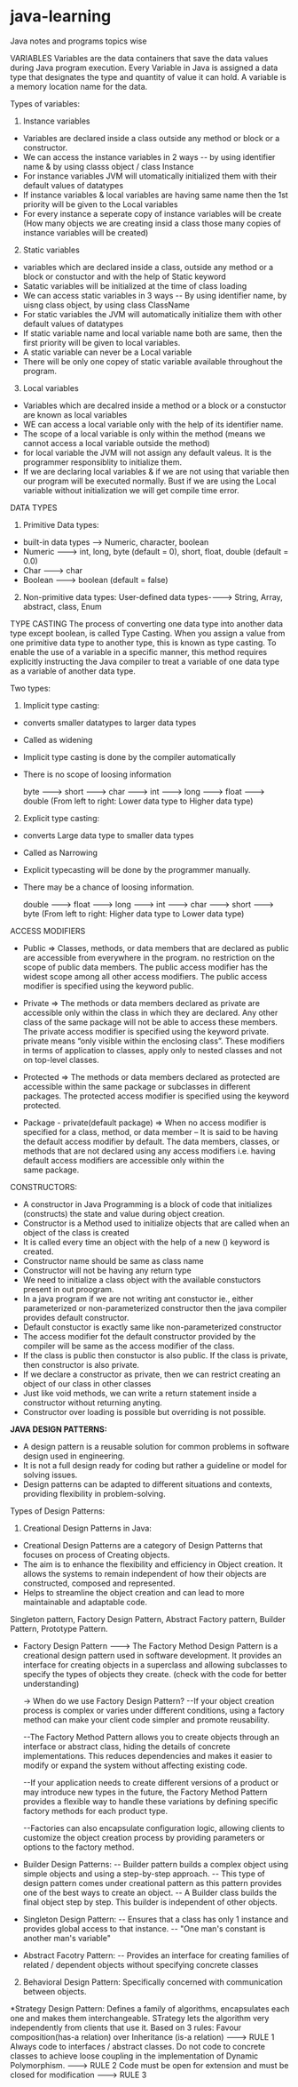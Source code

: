 # java-learning
Java notes and programs topics wise


VARIABLES 
Variables are the data containers that save the data values during Java program execution. Every Variable in Java is assigned a data type that designates the type and quantity of value it can hold. 
A variable is a memory location name for the data.

Types of variables:
1. Instance variables
  - Variables are declared inside a class outside any method or block or a constructor.
  - We can access the instance variables in 2 ways -- by using identifier name & by using classs object / class Instance
  - For instance variables JVM will utomatically initialized them with their default values of datatypes
  - If instance variables & local variables are having same name then the 1st priority will be given to the Local variables
  - For every instance a seperate copy of instance variables will be create (How many objects we are creating insid a class those many copies of instance variables will be created) 

2. Static variables
  - variables which are declared inside a class, outside any method or a block or constuctor and with the help of Static keyword
  - Satatic variables will be initialized at the time of class loading
  - We can access static variables in 3 ways -- By using identifier name, by uisng class object, by using class ClassName
  - For static variables the JVM will automatically initialize them with other default values of datatypes
  - If static variable name and local variable name both are same, then the first priority will be given to local variables.
  - A static variable can never be a Local variable
  - There will be only one copey of static variable available throughout the program.

3. Local variables
  - Variables which are decalred inside a method or a block or a constuctor are known as local variables
  - WE can access a local variable only with the help of its identifier name.
  - The scope of a local variable is only within the method (means we cannot access a local variable outside the method)
  - for local variable the JVM will not assign any default valeus. It is the programmer responsiblity to initialize them.
  - If we are declaring local variables & if we are not using that variable then our program will be executed normally. Bust if we are using the Local variable without initialization we will get compile time error. 



DATA TYPES
1. Primitive Data types: 
  - built-in data types --> Numeric, character, boolean
  - Numeric ---> int, long, byte (default = 0), short, float, double  (default = 0.0)
  - Char ---> char 
  - Boolean ---> boolean (default = false)


2. Non-primitive data types: 
   User-defined data types----> String, Array, abstract, class, Enum


TYPE CASTING
The process of converting one data type into another data type except boolean, is called Type Casting. When you assign a value from one primitive data type to another type, this is known as type casting. To enable the use of a variable in a specific manner, this method requires explicitly instructing the Java compiler to treat a variable of one data type as a variable of another data type.

Two types:
1. Implicit type casting:
  - converts smaller datatypes to larger data types
  - Called as widening
  - Implicit type casting is done by the compiler automatically
  - There is no scope of loosing information

    byte ---> short ---> char ---> int ---> long ---> float ---> double  (From left to right: Lower data type to Higher data type)


2. Explicit type casting:
  - converts Large data type to smaller data types
  - Called as Narrowing
  - Explicit typecasting will be done by the programmer manually.
  - There may be a chance of loosing information.

    double ---> float ---> long ---> int ---> char ---> short ---> byte  (From left to right: Higher data type to Lower data type)

ACCESS MODIFIERS
  - Public => Classes, methods, or data members that are declared as public are accessible from everywhere in the program. no restriction on the scope of public data 
    members. The public access modifier has the widest scope among all other access modifiers. The public access modifier is specified using the keyword public.
  
  - Private => The methods or data members declared as private are accessible only within the class in which they are declared. Any other class of the same package will 
    not be able to access these members. The private access modifier is specified using the keyword private. private means “only visible within the enclosing class”. These 
    modifiers in terms of application to classes, apply only to nested classes and not on top-level classes.
  
  - Protected => The methods or data members declared as protected are accessible within the same package or subclasses in different packages. The protected access 
    modifier is specified using the keyword protected.
  
  - Package - private(default package) => When no access modifier is specified for a class, method, or data member – It is said to be having the default access modifier by   default. The data members, classes, or     
    methods that are not declared using any access modifiers i.e. having default access modifiers are accessible only within the     
    same package.

CONSTRUCTORS:
- A constructor in Java Programming is a block of code that initializes (constructs) the state and value during object creation.
- Constructor is a Method used to initialize objects that are called when an object of the class is created  
- It is called every time an object with the help of a new () keyword is created.
- Constructor name should be same as class name
- Constructor will not be having any return type
- We need to initialize a class object with the available constuctors present in out proogram.
- In a java program if we are not writing ant constuctor ie., either parameterized or non-parameterized constructor then the java compiler provides default constructor.
- Default constuctor is exactly same like non-parameterized constructor
- The access modifier fot the default constructor provided by the compiler will be same as the access modifier of the class.
- If the class is public then constuctor is also public. If the class is private, then constructor is also private.
- If we declare a constructor as private, then we can restrict creating an object of our class in other classes
- Just like void methods, we can write a return statement inside a constructor without returning anyting.
- Constructor over loading is possible but overriding is not possible.

**JAVA DESIGN PATTERNS:**
- A design pattern is a reusable solution for common problems in software design used in engineering.
- It is not a full design ready for coding but rather a guideline or model for solving issues.
- Design patterns can be adapted to different situations and contexts, providing flexibility in problem-solving.

Types of Design Patterns:
1. Creational Design Patterns in Java:
- Creational Design Patterns are a category of Design Patterns that focuses on process of Creating objects.
- The aim is to enhance the flexibility and efficiency in Object creation. It allows the systems to remain independent of how their objects are constructed, composed and represented.
- Helps to streamline the object creation and can lead to more maintainable and adaptable code.

Singleton pattern, Factory Design Pattern, Abstract Factory pattern, Builder Pattern, Prototype Pattern.

* Factory Design Pattern ---> The Factory Method Design Pattern is a creational design pattern used in software development. It provides an interface for creating objects in a superclass and allowing subclasses to specify the types of objects they create.
(check with the code for better understanding)

  -> When do we use Factory Design Pattern?
    --If your object creation process is complex or varies under different conditions, using a factory method can make your client code simpler and promote reusability.
  
    --The Factory Method Pattern allows you to create objects through an interface or abstract class, hiding the details of concrete implementations. This reduces dependencies and makes it easier to modify or expand 
      the system without affecting existing code.
  
    --If your application needs to create different versions of a product or may introduce new types in the future, the Factory Method Pattern provides a flexible way to handle these variations by defining specific 
      factory methods for each product type.
  
    --Factories can also encapsulate configuration logic, allowing clients to customize the object creation process by providing parameters or options to the factory method.
  

* Builder Design Patterns:
  -- Builder pattern builds a complex object using simple objects and using a step-by-step approach.
  -- This type of design pattern comes under creational pattern as this pattern provides one of the best ways to create an object.
  -- A Builder class builds the final object step by step. This builder is independent of other objects.


* Singleton Design Pattern:
  -- Ensures that a class has only 1 instance and provides global access to that instance. 
  -- "One man's constant is another man's variable"

* Abstract Facotry Pattern:
  -- Provides an interface for creating families of related / dependent objects without specifying concrete classes



2. Behavioral Design Pattern: Specifically concerned with communication between objects.

*Strategy Design Pattern: Defines a family of algorithms, encapsulates each one and makes them interchangeable. STrategy lets the algorithm very independently from clients that use it.
Based on 3 rules: 
  Favour composition(has-a relation) over Inheritance (is-a relation) ---> RULE 1
  Always code to interfaces / abstract classes. Do not code to concrete classes to achieve loose coupling in the implementation of Dynamic Polymorphism. ---> RULE 2
  Code must be open for extension and must be closed for modification ---> RULE 3


    


